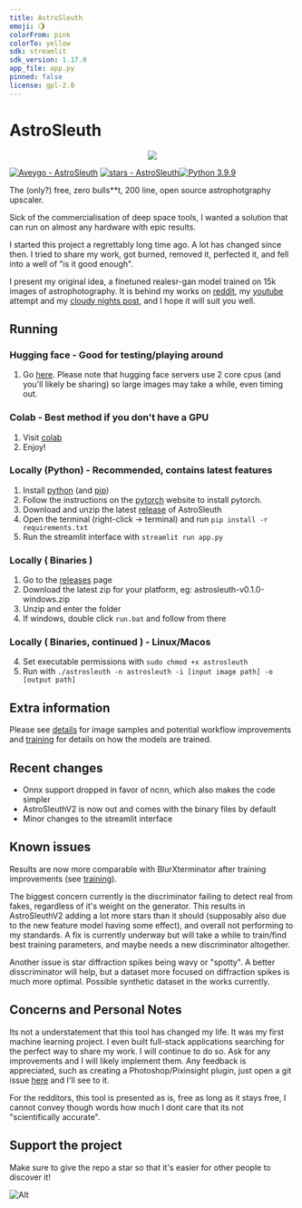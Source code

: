 ```yaml
---
title: AstroSleuth
emoji: 🌖
colorFrom: pink
colorTo: yellow
sdk: streamlit
sdk_version: 1.17.0
app_file: app.py
pinned: false
license: gpl-2.0
---
```


# AstroSleuth

<p align="center">
  <img src="https://media.githubusercontent.com/media/Aveygo/AstroSleuth/master/sample.png">
</p>

[![Aveygo - AstroSleuth](https://img.shields.io/static/v1?label=Aveygo&message=AstroSleuth&color=black&logo=github)](https://github.com/Aveygo/AstroSleuth "Go to GitHub repo")
[![stars - AstroSleuth](https://img.shields.io/github/stars/Aveygo/AstroSleuth?style=social)](https://github.com/Aveygo/AstroSleuth)[![Python 3.9.9](https://img.shields.io/badge/python-3.9.9-black.svg)](https://www.python.org/downloads/release/python-399/)

The (only?) free, zero bulls**t, 200 line, open source astrophotgraphy upscaler.

Sick of the commercialisation of deep space tools, I wanted a solution that can run on almost any hardware with epic results.

I started this project a regrettably long time ago. A lot has changed since then. I tried to share my work, got burned, removed it, perfected it, and fell into a well of "is it good enough".

I present my original idea, a finetuned realesr-gan model trained on 15k images of astrophotography. It is behind my works on [reddit](https://www.reddit.com/user/CodingCoda), my [youtube](https://www.youtube.com/channel/UCHode4WV0hteze-ZDEG5atQ) attempt
and my [cloudy nights post](https://www.cloudynights.com/topic/816869-astrosleuth-image-denoiser-upscaler/), and I hope it will suit you well.

## Running

### Hugging face - Good for testing/playing around
1. Go [here](https://huggingface.co/spaces/Aveygo/AstroSleuth). Please note that hugging face servers use 2 core cpus (and you'll likely be sharing) so large images may take a while, even timing out.

### Colab - Best method if you don't have a GPU 
1. Visit [colab](https://colab.research.google.com/drive/1LxiNsnokF-6OmICSxWNvTeFEEZvRM2Lp?usp=sharing)
2. Enjoy!

### Locally (Python) - Recommended, contains latest features
1. Install [python](https://www.python.org/downloads/) (and [pip](https://phoenixnap.com/kb/install-pip-windows))
2. Follow the instructions on the [pytorch](https://pytorch.org/get-started/locally/) website to install pytorch.
3. Download and unzip the latest [release](https://github.com/Aveygo/AstroSleuth/archive/refs/heads/master.zip) of AstroSleuth
4. Open the terminal (right-click -> terminal) and run ```pip install -r requirements.txt```
5. Run the streamlit interface with ```streamlit run app.py```

### Locally ( Binaries )
1. Go to the [releases](https://github.com/Aveygo/AstroSleuth/releases) page 
2. Download the latest zip for your platform, eg: astrosleuth-v0.1.0-windows.zip
3. Unzip and enter the folder
4. If windows, double click ```run.bat``` and follow from there

### Locally ( Binaries, continued ) - Linux/Macos
4. Set executable permissions with ```sudo chmod +x astrosleuth```
5. Run with ```./astrosleuth -n astrosleuth -i [input image path] -o [output path]```

## Extra information

Please see [details](https://github.com/Aveygo/AstroSleuth/blob/master/results/details.md) for image samples and potential workflow improvements and [training](https://github.com/Aveygo/AstroSleuth/blob/master/training.md) for details on how the models are trained.

## Recent changes

 - Onnx support dropped in favor of ncnn, which also makes the code simpler
 - AstroSleuthV2 is now out and comes with the binary files by default
 - Minor changes to the streamlit interface

## Known issues

Results are now more comparable with BlurXterminator after training improvements (see [training](https://github.com/Aveygo/AstroSleuth/blob/master/training.md)).

The biggest concern currently is the discriminator failing to detect real from fakes, regardless of it's weight on the generator. This results in AstroSleuthV2 adding a lot more stars than it should (supposably also due to the new feature model having some effect), and overall not performing to my standards. A fix is currently underway but will take a while to train/find best training parameters, and maybe needs a new discriminator altogether.

Another issue is star diffraction spikes being wavy or "spotty". A better disscriminator will help, but a dataset more focused on diffraction spikes is much more optimal. Possible synthetic dataset in the works currently.

## Concerns and Personal Notes

Its not a understatement that this tool has changed my life. It was my first machine learning project. I even built full-stack applications searching for the perfect way to share my work.
I will continue to do so. Ask for any improvements and I will likely implement them. Any feedback is appreciated, such as creating a Photoshop/Pixinsight plugin, just open a git issue [here](https://github.com/Aveygo/AstroSleuth/issues) and I'll see to it.

For the redditors, this tool is presented as is, free as long as it stays free, I cannot convey though words how much I dont care that its not "scientifically accurate".

## Support the project

Make sure to give the repo a star so that it's easier for other people to discover it!

<!--Analytics-->
![Alt](https://repobeats.axiom.co/api/embed/dbcc73880aef11e4e7f6f0ae8c8f22557ea67e21.svg "Repobeats analytics image")

<!--git push hf HEAD:main-->

